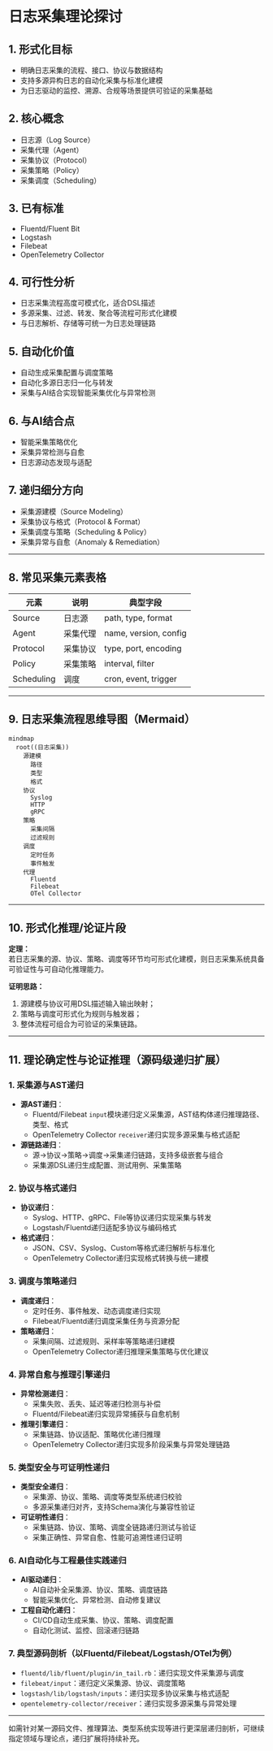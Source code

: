 # 日志采集理论探讨

## 1. 形式化目标

- 明确日志采集的流程、接口、协议与数据结构
- 支持多源异构日志的自动化采集与标准化建模
- 为日志驱动的监控、溯源、合规等场景提供可验证的采集基础

## 2. 核心概念

- 日志源（Log Source）
- 采集代理（Agent）
- 采集协议（Protocol）
- 采集策略（Policy）
- 采集调度（Scheduling）

## 3. 已有标准

- Fluentd/Fluent Bit
- Logstash
- Filebeat
- OpenTelemetry Collector

## 4. 可行性分析

- 日志采集流程高度可模式化，适合DSL描述
- 多源采集、过滤、转发、聚合等流程可形式化建模
- 与日志解析、存储等可统一为日志处理链路

## 5. 自动化价值

- 自动生成采集配置与调度策略
- 自动化多源日志归一化与转发
- 采集与AI结合实现智能采集优化与异常检测

## 6. 与AI结合点

- 智能采集策略优化
- 采集异常检测与自愈
- 日志源动态发现与适配

## 7. 递归细分方向

- 采集源建模（Source Modeling）
- 采集协议与格式（Protocol & Format）
- 采集调度与策略（Scheduling & Policy）
- 采集异常与自愈（Anomaly & Remediation）

---

## 8. 常见采集元素表格

| 元素         | 说明           | 典型字段                |
|--------------|----------------|-------------------------|
| Source       | 日志源         | path, type, format      |
| Agent        | 采集代理       | name, version, config   |
| Protocol     | 采集协议       | type, port, encoding    |
| Policy       | 采集策略       | interval, filter        |
| Scheduling   | 调度           | cron, event, trigger    |

---

## 9. 日志采集流程思维导图（Mermaid）

```mermaid
mindmap
  root((日志采集))
    源建模
      路径
      类型
      格式
    协议
      Syslog
      HTTP
      gRPC
    策略
      采集间隔
      过滤规则
    调度
      定时任务
      事件触发
    代理
      Fluentd
      Filebeat
      OTel Collector
```

---

## 10. 形式化推理/论证片段

**定理：**  
若日志采集的源、协议、策略、调度等环节均可形式化建模，则日志采集系统具备可验证性与可自动化推理能力。

**证明思路：**  

1. 源建模与协议可用DSL描述输入输出映射；
2. 策略与调度可形式化为规则与触发器；
3. 整体流程可组合为可验证的采集链路。

---

## 11. 理论确定性与论证推理（源码级递归扩展）

### 1. 采集源与AST递归

- **源AST递归**：
  - Fluentd/Filebeat `input`模块递归定义采集源，AST结构体递归推理路径、类型、格式
  - OpenTelemetry Collector `receiver`递归实现多源采集与格式适配
- **源链路递归**：
  - 源→协议→策略→调度→采集递归链路，支持多级嵌套与组合
  - 采集源DSL递归生成配置、测试用例、采集策略

### 2. 协议与格式递归

- **协议递归**：
  - Syslog、HTTP、gRPC、File等协议递归实现采集与转发
  - Logstash/Fluentd递归适配多协议与编码格式
- **格式递归**：
  - JSON、CSV、Syslog、Custom等格式递归解析与标准化
  - OpenTelemetry Collector递归实现格式转换与统一建模

### 3. 调度与策略递归

- **调度递归**：
  - 定时任务、事件触发、动态调度递归实现
  - Filebeat/Fluentd递归调度采集任务与资源分配
- **策略递归**：
  - 采集间隔、过滤规则、采样率等策略递归建模
  - OpenTelemetry Collector递归推理采集策略与优化建议

### 4. 异常自愈与推理引擎递归

- **异常检测递归**：
  - 采集失败、丢失、延迟等递归检测与补偿
  - Fluentd/Filebeat递归实现异常捕获与自愈机制
- **推理引擎递归**：
  - 采集链路、协议适配、策略优化递归推理
  - OpenTelemetry Collector递归实现多阶段采集与异常处理链路

### 5. 类型安全与可证明性递归

- **类型安全递归**：
  - 采集源、协议、策略、调度等类型系统递归校验
  - 多源采集递归对齐，支持Schema演化与兼容性验证
- **可证明性递归**：
  - 采集链路、协议、策略、调度全链路递归测试与验证
  - 采集正确性、异常自愈、性能可追溯性递归证明

### 6. AI自动化与工程最佳实践递归

- **AI驱动递归**：
  - AI自动补全采集源、协议、策略、调度链路
  - 智能采集优化、异常检测、自动修复建议
- **工程自动化递归**：
  - CI/CD自动生成采集、协议、策略、调度配置
  - 自动化测试、监控、回滚递归链路

### 7. 典型源码剖析（以Fluentd/Filebeat/Logstash/OTel为例）

- `fluentd/lib/fluent/plugin/in_tail.rb`：递归实现文件采集源与调度
- `filebeat/input`：递归定义采集源、协议、调度策略
- `logstash/lib/logstash/inputs`：递归实现多协议采集与格式适配
- `opentelemetry-collector/receiver`：递归实现多源采集与异常处理

---

如需针对某一源码文件、推理算法、类型系统实现等进行更深层递归剖析，可继续指定领域与理论点，递归扩展将持续补充。
